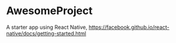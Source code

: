 # AwesomeProject
A starter app using React Native, https://facebook.github.io/react-native/docs/getting-started.html
